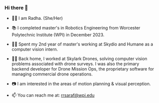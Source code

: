 ### Hi there 👋

- :raising_hand_woman: I am Radha. (She/Her)
<!--
**radhasaraf/radhasaraf** is a ✨ _special_ ✨ repository because its `README.md` (this file) appears on your GitHub profile.

Here are some ideas to get you started:

- 🔭 I’m currently working on ...
- 🌱 I’m currently learning ...
- 👯 I’m looking to collaborate on ...
- 🤔 I’m looking for help with ...
- 💬 Ask me about ...
- ⚡ Fun fact: ...
-->

- :books: I completed master's in Robotics Engineering from Worcester Polytechnic Institute (WPI) in December 2023.
- :woman_technologist: Spent my 2nd year of master's working at Skydio and Humane as a computer vision intern.
- :woman_technologist: Back home, I worked at Skylark Drones, solving computer vision problems associated with drone surveys. I was also the primary backend developer for Drone Mission Ops, the proprietary software for managing commercial drone operations.

- 📷 I am interested in the areas of motion planning & visual perception.

- 📫 You can reach me at: rrsaraf@wpi.edu

<!--
[![My github stats](https://github-readme-stats.vercel.app/api?username=radhasaraf&show_icons=true&theme=tokyonight)](https://github.com/anuraghazra/github-readme-stats) 

[![GitHub Streak](http://github-readme-streak-stats.herokuapp.com?user=radhasaraf&theme=tokyonight)](https://git.io/streak-stats)
--!>
